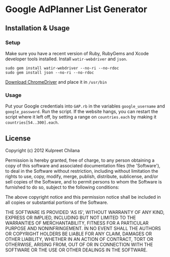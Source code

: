 Google AdPlanner List Generator
=========

## Installation & Usage

### Setup

Make sure you have a recent version of Ruby, RubyGems and Xcode developer tools installed. Install `watir-webdriver` and `json`. 

```
sudo gem install watir-webdriver --no-ri --no-rdoc
sudo gem install json --no-ri --no-rdoc
```
[Download ChromeDriver](http://code.google.com/p/chromedriver/downloads/detail?name=chromedriver_mac_23.0.1240.0.zip) and place it in `/usr/bin`

### Usage
Put your Google credentials into `GAP.rb` in the variables `google_username` and `google_password`. Run the script. If the website hangs, you can restart the script where it left off, by setting a range on `countries.each` by making it `countries[54..300].each`.

## License
Copyright (c) 2012 Kulpreet Chilana

Permission is hereby granted, free of charge, to any person obtaining a copy of this software and associated documentation files (the 'Software'), to deal in the Software without restriction, including without limitation the rights to use, copy, modify, merge, publish, distribute, sublicense, and/or sell copies of the Software, and to permit persons to whom the Software is furnished to do so, subject to the following conditions:

The above copyright notice and this permission notice shall be included in all copies or substantial portions of the Software.

THE SOFTWARE IS PROVIDED 'AS IS', WITHOUT WARRANTY OF ANY KIND, EXPRESS OR IMPLIED, INCLUDING BUT NOT LIMITED TO THE WARRANTIES OF MERCHANTABILITY, FITNESS FOR A PARTICULAR PURPOSE AND NONINFRINGEMENT. IN NO EVENT SHALL THE AUTHORS OR COPYRIGHT HOLDERS BE LIABLE FOR ANY CLAIM, DAMAGES OR OTHER LIABILITY, WHETHER IN AN ACTION OF CONTRACT, TORT OR OTHERWISE, ARISING FROM, OUT OF OR IN CONNECTION WITH THE SOFTWARE OR THE USE OR OTHER DEALINGS IN THE SOFTWARE.

